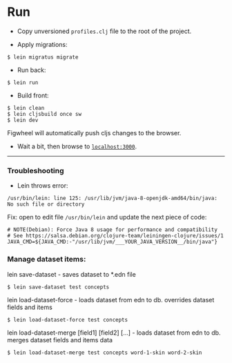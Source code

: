 # Run

- Copy unversioned `profiles.clj` file to the root of the project.

- Apply migrations:

```
$ lein migratus migrate
```

- Run back:

```
$ lein run
```

- Build front:

```
$ lein clean
$ lein cljsbuild once sw
$ lein dev
```

Figwheel will automatically push cljs changes to the browser.

- Wait a bit, then browse to [`localhost:3000`](localhost:3000).

---

### Troubleshooting

- Lein throws error:

```
/usr/bin/lein: line 125: /usr/lib/jvm/java-8-openjdk-amd64/bin/java: No such file or directory
```

Fix: open to edit file `/usr/bin/lein` and update the next piece of code:

```
# NOTE(Debian): Force Java 8 usage for performance and compatibility
# See https://salsa.debian.org/clojure-team/leiningen-clojure/issues/1
JAVA_CMD=${JAVA_CMD:-"/usr/lib/jvm/___YOUR_JAVA_VERSION__/bin/java"}
```

### Manage dataset items:

lein save-dataset <course> <dataset> - saves dataset to *.edn file

```
$ lein save-dataset test concepts
```

lein load-dataset-force <course> <dataset> - loads dataset from edn to db. overrides dataset fields and items

```
$ lein load-dataset-force test concepts
```

lein load-dataset-merge <course> <dataset> [field1] [field2] [...] - loads dataset from edn to db. merges dataset fields and items data
```
$ lein load-dataset-merge test concepts word-1-skin word-2-skin
```